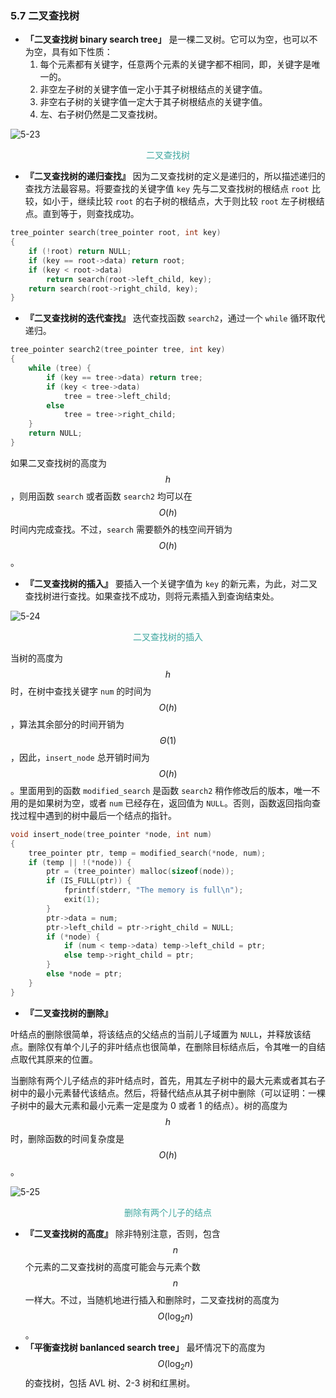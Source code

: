 ### 5.7 二叉查找树

- **「二叉查找树 binary search tree」** 是一棵二叉树。它可以为空，也可以不为空，具有如下性质：
  1. 每个元素都有关键字，任意两个元素的关键字都不相同，即，关键字是唯一的。
  2. 非空左子树的关键字值一定小于其子树根结点的关键字值。
  3. 非空右子树的关键字值一定大于其子树根结点的关键字值。
  4. 左、右子树仍然是二叉查找树。

![5-23](res/5-23.svg)

<p style="color:#3ea69f" align="center">
二叉查找树
</p>

- **『二叉查找树的递归查找』** 因为二叉查找树的定义是递归的，所以描述递归的查找方法最容易。将要查找的关键字值 `key` 先与二叉查找树的根结点 `root` 比较，如小于，继续比较 `root` 的右子树的根结点，大于则比较 `root` 左子树根结点。直到等于，则查找成功。

```c++
tree_pointer search(tree_pointer root, int key)
{
    if (!root) return NULL;
    if (key == root->data) return root;
    if (key < root->data) 
        return search(root->left_child, key);
    return search(root->right_child, key);
}
```

- **『二叉查找树的迭代查找』** 迭代查找函数 `search2`，通过一个 `while` 循环取代递归。

```c++
tree_pointer search2(tree_pointer tree, int key)
{
    while (tree) {
        if (key == tree->data) return tree;
        if (key < tree->data)
            tree = tree->left_child;
        else
            tree = tree->right_child;
    }
    return NULL;
}
```

如果二叉查找树的高度为 $$h$$，则用函数 `search` 或者函数 `search2` 均可以在 $$O(h)$$ 时间内完成查找。不过，`search` 需要额外的栈空间开销为 $$O(h)$$。

- **『二叉查找树的插入』** 要插入一个关键字值为 `key` 的新元素，为此，对二叉查找树进行查找。如果查找不成功，则将元素插入到查询结束处。

![5-24](res/5-24.svg)

<p style="color:#3ea69f" align="center">
二叉查找树的插入
</p>

当树的高度为 $$h$$ 时，在树中查找关键字 `num` 的时间为 $$O(h)$$，算法其余部分的时间开销为 $$\Theta(1)$$，因此，`insert_node` 总开销时间为 $$O(h)$$。里面用到的函数 `modified_search` 是函数 `search2` 稍作修改后的版本，唯一不用的是如果树为空，或者 `num` 已经存在，返回值为 `NULL`。否则，函数返回指向查找过程中遇到的树中最后一个结点的指针。

```c++
void insert_node(tree_pointer *node, int num)
{
    tree_pointer ptr, temp = modified_search(*node, num);
    if (temp || !(*node)) {
        ptr = (tree_pointer) malloc(sizeof(node));
        if (IS_FULL(ptr)) {
            fprintf(stderr, "The memory is full\n");
            exit(1);
        }
        ptr->data = num;
        ptr->left_child = ptr->right_child = NULL;
        if (*node) {
            if (num < temp->data) temp->left_child = ptr;
            else temp->right_child = ptr;
        }
        else *node = ptr;
    }
}
```

- **『二叉查找树的删除』**

叶结点的删除很简单，将该结点的父结点的当前儿子域置为 `NULL`，并释放该结点。删除仅有单个儿子的非叶结点也很简单，在删除目标结点后，令其唯一的自结点取代其原来的位置。

当删除有两个儿子结点的非叶结点时，首先，用其左子树中的最大元素或者其右子树中的最小元素替代该结点。然后，将替代结点从其子树中删除（可以证明：一棵子树中的最大元素和最小元素一定是度为 0 或者 1 的结点）。树的高度为 $$h$$ 时，删除函数的时间复杂度是 $$O(h)$$。

![5-25](res/5-25.svg)

<p style="color:#3ea69f" align="center">
删除有两个儿子的结点
</p>

- **『二叉查找树的高度』** 除非特别注意，否则，包含 $$n$$ 个元素的二叉查找树的高度可能会与元素个数 $$n$$ 一样大。不过，当随机地进行插入和删除时，二叉查找树的高度为 $$O(\log_2n)$$。
- **「平衡查找树 banlanced search tree」** 最坏情况下的高度为 $$O(\log_2n)$$ 的查找树，包括 AVL 树、2-3 树和红黑树。

